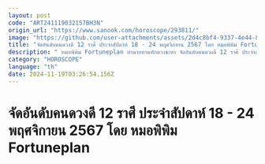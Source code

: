 ```yaml
---
layout: post
code: "ART241119032157BH3N"
origin_url: "https://www.sanook.com/horoscope/293811/"
image: "https://github.com/user-attachments/assets/2d4c8bf4-9337-4e44-8b91-33bc48bfee1b"
title: "จัดอันดับคนดวงดี 12 ราศี ประจำสัปดาห์ 18 - 24 พฤศจิกายน 2567 โดย หมอพิพิม Fortuneplan"
description: " หมอพิพิม Fortuneplan ทำนายทานทักดวงชะตา จัดอันดับคนดวงดี 12 ราศี ประจำสัปดาห์ 18 - 24 พฤศจิกายน 2567 มาดูกันว่าราศีของคุณอยู่อันดับที่เท่าไหร่"
category: "HOROSCOPE"
language: "th"
date: 2024-11-19T03:26:54.156Z
---
```


# จัดอันดับคนดวงดี 12 ราศี ประจำสัปดาห์ 18 - 24 พฤศจิกายน 2567 โดย หมอพิพิม Fortuneplan
